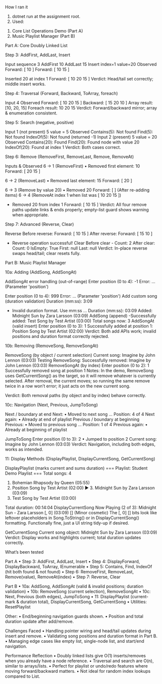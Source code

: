 
How I ran it
1.	dotnet run at the assignment root.
2.	Used:
1) Core List Operations Demo (Part A)
2) Music Playlist Manager (Part B)

Part A: Core Doubly Linked List

Step 3: AddFirst, AddLast, Insert

Input sequence
3
AddFirst 10
AddLast 15
Insert index=1 value=20
Observed
Forward: [ 10 ]
Forward: [ 10 15 ]

Inserted 20 at index 1
Forward: [ 10 20 15 ]
Verdict:  Head/tail set correctly; middle insert works.

Step 4: Traversal (Forward, Backward, ToArray, foreach)

Input
4
Observed
Forward: [ 10 20 15 ]
Backward: [ 15 20 10 ]
Array result: [10, 20, 15]
Foreach result: 10 20 15
Verdict:  Forward/backward mirror; array & enumeration consistent.

Step 5: Search (negative, positive)

Input 1 (not present)
5
value = 5
Observed
Contains(5):  Not found
Find(5):  Not found
IndexOf(5): Not found (returned -1)
Input 2 (present)
5
value = 20
Observed
Contains(20):  Found
Find(20):  Found node with value 20
IndexOf(20):  Found at index 1
Verdict:  Both cases correct.

Step 6: Remove (RemoveFirst, RemoveLast, Remove, RemoveAt)

Inputs & Observed
6 → 1 (RemoveFirst)
•	Removed first element: 10
Forward: [ 20 15 ]

6 → 2 (RemoveLast)
•	 Removed last element: 15
Forward: [ 20 ]

6 → 3 (Remove by value 20)
•	 Removed 20
Forward: [ ]
(After re-adding items)
6 → 4 (RemoveAt index 1 when list was [ 10 20 15 ])
- Removed 20 from index 1
Forward: [ 10 15 ]
Verdict:  All four remove paths update links & ends properly; empty-list guard shows warning when appropriate.

Step 7: Advanced (Reverse, Clear)

Reverse
Before reverse:
Forward: [ 10 15 ]
After reverse:
Forward: [ 15 10 ]
- Reverse operation successful!
Clear
Before clear - Count: 2
After clear:
Count: 0
IsEmpty: True
First: null
Last: null
Verdict:  In-place reverse swaps head/tail; clear resets fully.

Part B: Music Playlist Manager

10a: Adding (AddSong, AddSongAt)

AddSongAt error handling (out-of-range)
Enter position (0 to 4): -1
   Error: ... (Parameter 'position')

Enter position (0 to 4): 999
  Error: ... (Parameter 'position')
Add custom song (duration validation)
Duration (mm:ss): 3:09
- Invalid duration format. Use mm:ss ...
Duration (mm:ss): 03:09
 Added: Midnight Sun by Zara Larsson (03:09)
AddSong (append)
-Successfully added: Test Song by Test Artist (03:00)
Total songs now: 3
AddSongAt (valid insert)
Enter position (0 to 3): 1
 Successfully added at position 1: Position Song by Test Artist (02:00)
Verdict:  Both add APIs work; invalid positions and duration format correctly rejected.

10b: Removing (RemoveSong, RemoveSongAt)

RemoveSong (by object / current selection)
Current song: Imagine by John Lennon (03:03)
Testing RemoveSong:
  Successfully removed: Imagine by John Lennon (03:03)
RemoveSongAt (by index)
Enter position (0 to 2): 1
 Successfully removed song at position 1
Notes: In the demo, RemoveSong uses GetCurrentSong() as the target, so it will remove whatever is currently selected. After removal, the current moves; so running the same remove twice in a row won’t error; it just acts on the new current song.

Verdict:  Both removal paths (by object and by index) behave correctly.

10c: Navigation (Next, Previous, JumpToSong)

Next / boundary at end
Next:
•	Moved to next song ... Position: 4 of 4
Next again:
•	 Already at end of playlist
Previous / boundary at beginning
Previous:
•	 Moved to previous song ... Position: 1 of 4
Previous again:
•	 Already at beginning of playlist

JumpToSong
Enter position (0 to 3): 2
•	 Jumped to position 2
Current song: Imagine by John Lennon (03:03)
Verdict:  Navigation, including both edges, works as intended.

11: Display Methods (DisplayPlaylist, DisplayCurrentSong, GetCurrentSong)

DisplayPlaylist (marks current and sums duration)
=== Playlist: Student Demo Playlist ===
Total songs: 4

  1. Bohemian Rhapsody by Queen (05:55)
  2. Position Song by Test Artist (02:00)
► 3. Midnight Sun by Zara Larsson (03:09)
  4. Test Song by Test Artist (03:00)

Total duration: 00:14:04
DisplayCurrentSong
Now Playing (2 of 3):
Midnight Sun - Zara Larsson [, 0] (03:09) []
(Minor cosmetic) The [, 0] [] bits look like leftover placeholders in Song.ToString() or in DisplayCurrentSong() formatting. Functionally fine, just a UI string tidy-up if desired.

GetCurrentSong
Current song object: Midnight Sun by Zara Larsson (03:09)
Verdict:  Display works and highlights current; total duration updates correctly.

What’s been tested

Part A
•	Step 3: AddFirst, AddLast, Insert 
•	Step 4: DisplayForward, DisplayBackward, ToArray, IEnumerable<T> 
•	Step 5: Contains, Find, IndexOf (hit both found & not found) 
•	Step 6: RemoveFirst, RemoveLast, Remove(value), RemoveAt(index) 
•	Step 7: Reverse, Clear 

Part B
•	10a: AddSong, AddSongAt (valid & invalid positions; duration validation) 
•	10b: RemoveSong (current selection), RemoveSongAt 
•	10c: Next, Previous (both edges), JumpToSong 
•	11: DisplayPlaylist (current-mark & duration total), DisplayCurrentSong, GetCurrentSong 
•	Utilities: ResetPlaylist 

Other:
•	End/beginning navigation guards shown.
•	Position and total duration update after add/remove.

Challenges Faced
•	Handling pointer wiring and head/tail updates during insert and remove.
•	Validating song positions and duration format in Part B.
•	Managing edge cases like empty list, single-node list, and start/end navigation.

Performance Reflection
•	Doubly linked lists give O(1) inserts/removes when you already have a node reference.
•	Traversal and search are O(n), similar to arrays/lists.
•	Perfect for playlist or undo/redo features where moving forward/backward matters.
•	Not ideal for random index lookups compared to List<T>.
